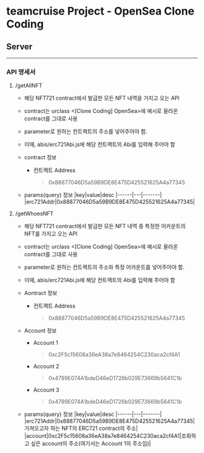# __teamcruise Project - OpenSea Clone Coding__

## Server
---
### API 명세서

1. /getAllNFT
    - 해당 NFT721 contract에서 발급한 모든 NFT 내역을 가지고 오는 API
    - contract는 urclass <[Clone Coding] OpenSea>에 예시로 올라온 contract를 그대로 사용
    - parameter로 원하는 컨트랙트의 주소를 넣어주어야 함.
    - 이때, abis/erc721Abi.js에 해당 컨트랙트의 Abi를 입력해 주어야 함

    - contract 정보
        * 컨트랙트 Address
            > 0x88877046D5a59B9DE8E475D425521625A4a77345

    - params(query) 정보 
    |key|value|desc
    |------|---|-------|
    |erc721Addr|0x88877046D5a59B9DE8E475D425521625A4a77345|





2. /getWhoesNFT
    - 해당 NFT721 contract에서 발급한 모든 NFT 내역 중 특정한 어카운트의 NFT를 가지고 오는 API
    - contract는 urclass <[Clone Coding] OpenSea>에 예시로 올라온 contract를 그대로 사용
    - parameter로 원하는 컨트랙트의 주소와 특정 어카운트를 넣어주어야 함.
    - 이때, abis/erc721Abi.js에 해당 컨트랙트의 Abi를 입력해 주어야 함

    - Aontract 정보
        * 컨트랙트 Address
            > 0x88877046D5a59B9DE8E475D425521625A4a77345
    
    - Account 정보
        * Account 1
            > 0xc2F5c15608a36eA38a7e8464254C230aca2cf4A1
        * Account 2
            > 0x4799E074A1bdeD46eD1726b029E73669b5641C1b
        * Account 3
            > 0x4799E074A1bdeD46eD1726b029E73669b5641C1b


    - params(query) 정보 
    |key|value|desc
    |------|---|-------|
    |erc721Addr|0x88877046D5a59B9DE8E475D425521625A4a77345|가져오고자 하는 NFT의 ERC721 contract의 주소|
    |account|0xc2F5c15608a36eA38a7e8464254C230aca2cf4A1|조회하고 싶은 account의 주소(여기서는 Account 1의 주소임)|




